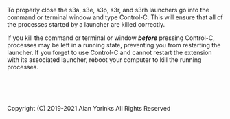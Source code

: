 
To properly close the s3a, s3e, s3p, s3r, and s3rh launchers go into the command
or terminal window and type Control-C. This will ensure that all of the
processes started by a launcher are killed correctly.

If you kill the command or terminal or window ***before*** pressing Control-C,
processes may be left in a running state, preventing you from restarting the launcher.
If you forget to use Control-C and cannot restart the extension with its associated launcher,
reboot your computer to kill the running processes.




<br>
<br>
<br>


Copyright (C) 2019-2021 Alan Yorinks All Rights Reserved

